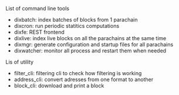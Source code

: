 List of command line tools
- dixbatch: index batches of blocks from 1 parachain
- dixcron: run periodic statitics computations
- dixfe: REST frontend
- dixlive: index live blocks on all the parachains at the same time
- dixmgr: generate configuration and startup files for all parachains
- dixwatcher: monitor all process and restart them when needed

Lis of utility
- filter_cli: filtering cli to check how filtering is working
- address_cli: convert adresses from one format to another
- block_cli: download and print a block
